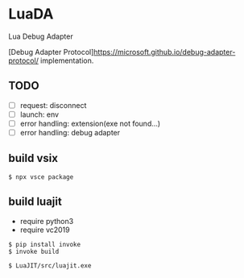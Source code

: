 # LuaDA

Lua Debug Adapter

[Debug Adapter Protocol]<https://microsoft.github.io/debug-adapter-protocol/> implementation.

## TODO

* [ ] request: disconnect
* [ ] launch: env
* [ ] error handling: extension(exe not found...)
* [ ] error handling: debug adapter

## build vsix

```
$ npx vsce package
```

## build luajit

* require python3
* require vc2019

```
$ pip install invoke
$ invoke build

$ LuaJIT/src/luajit.exe
```

